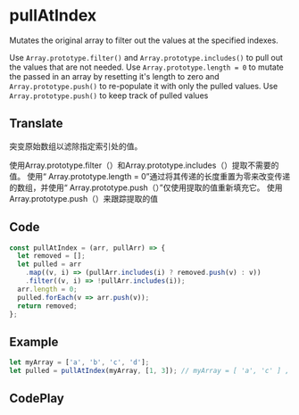 # pullAtIndex

Mutates the original array to filter out the values at the specified indexes.

Use `Array.prototype.filter()` and `Array.prototype.includes()` to pull out the values that are not needed.
Use `Array.prototype.length = 0` to mutate the passed in an array by resetting it's length to zero and `Array.prototype.push()` to re-populate it with only the pulled values.
Use `Array.prototype.push()` to keep track of pulled values

## Translate

突变原始数组以滤除指定索引处的值。

使用Array.prototype.filter（）和Array.prototype.includes（）提取不需要的值。
使用“ Array.prototype.length = 0”通过将其传递的长度重置为零来改变传递的数组，并使用“ Array.prototype.push（）”仅使用提取的值重新填充它。
使用Array.prototype.push（）来跟踪提取的值

## Code

```js
const pullAtIndex = (arr, pullArr) => {
  let removed = [];
  let pulled = arr
    .map((v, i) => (pullArr.includes(i) ? removed.push(v) : v))
    .filter((v, i) => !pullArr.includes(i));
  arr.length = 0;
  pulled.forEach(v => arr.push(v));
  return removed;
};
```

## Example

```js
let myArray = ['a', 'b', 'c', 'd'];
let pulled = pullAtIndex(myArray, [1, 3]); // myArray = [ 'a', 'c' ] , pulled = [ 'b', 'd' ]
```

## CodePlay

<template>
  <code-play codeplay-id="" />
</template>
